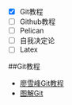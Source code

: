 
- [X] Git教程
- [ ] Github教程
- [ ] Pelican
- [ ] 自我决定论
- [ ] Latex

##Git教程

+ [廖雪峰Git教程](http://www.liaoxuefeng.com/wiki/0013739516305929606dd18361248578c67b8067c8c017b000)
+ [图解Git](http://marklodato.github.io/visual-git-guide/index-zh-cn.html)
